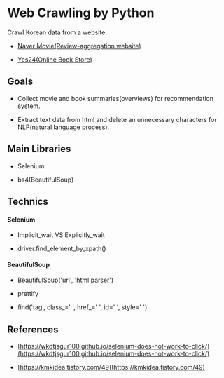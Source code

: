 # Web Crawling by Python

Crawl Korean data from a website.
  
- [Naver Movie(Review-aggregation website)](https://movie.naver.com/)
    
- [Yes24(Online Book Store)](http://www.yes24.com/Main/default.aspx)

## Goals

- Collect movie and book summaries(overviews) for recommendation system.

- Extract text data from html and delete an unnecessary characters for NLP(natural language process).

## Main Libraries

- Selenium

- bs4(BeautifulSoup)

## Technics

#### Selenium

- Implicit_wait VS Explicitly_wait

- driver.find_element_by_xpath()

#### BeautifulSoup

- BeautifulSoup('url', 'html.parser')

- prettify

- find('tag', class_=' ', href_=' ', id=' ', style=' ')

## References

- [https://wkdtjsgur100.github.io/selenium-does-not-work-to-click/](https://wkdtjsgur100.github.io/selenium-does-not-work-to-click/)

- [https://kmkidea.tistory.com/49](https://kmkidea.tistory.com/49)
